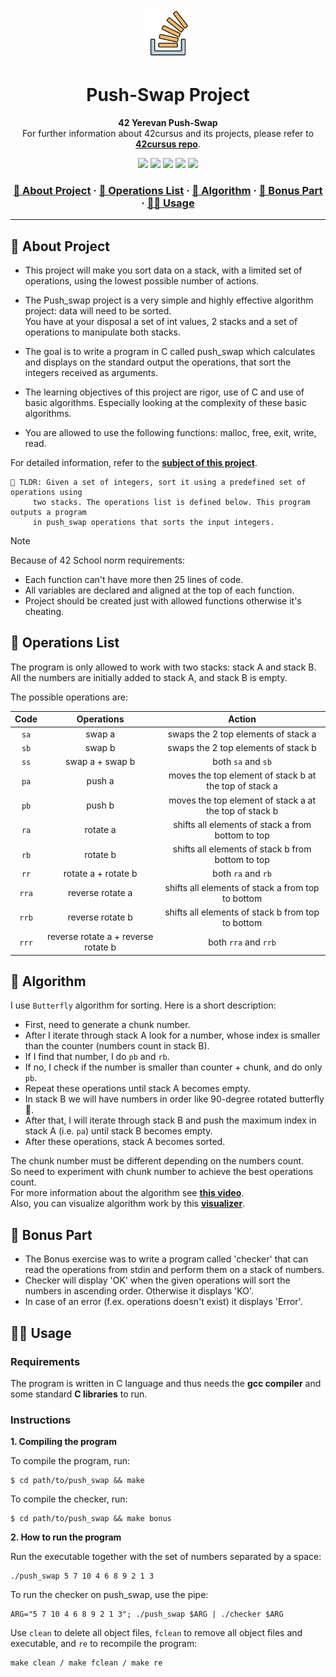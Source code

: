 <a name="readme-top"></a>
<div align="center">
  <!-- Logo -->
  <a href="https://github.com/dpetrosy/42-Push-Swap">
  <img src="README_files/logo.png" alt="Logo" width="80" height="80">
  </a>

  <!-- Project Name -->
  <h1>Push-Swap Project</h1>

  <!-- Short Description -->
  <p align="center">
	  <b>42 Yerevan Push-Swap</b><br>
	  For further information about 42cursus and its projects, please refer to <a href="https://github.com/dpetrosy/42cursus"><b>42cursus repo</b></a>.
  </p>

  <!-- Badges -->
  <p>
    <img src="https://img.shields.io/badge/score-125%20%2F%20100-success?style=for-the-badge" />
    <img src="https://img.shields.io/github/repo-size/dpetrosy/42-Push-Swap?style=for-the-badge&logo=github">
    <img src="https://img.shields.io/github/languages/count/dpetrosy/42-Push-Swap?style=for-the-badge&logo=" />
    <img src="https://img.shields.io/github/languages/top/dpetrosy/42-Push-Swap?style=for-the-badge" />
    <img src="https://img.shields.io/github/last-commit/dpetrosy/42-Push-Swap?style=for-the-badge" />
  </p>

  <h3>
      <a href="#-about-project">📜 About Project</a>
    <span> · </span>
      <a href="#-operations-list">📑 Operations List</a>
    <span> · </span>
	  <a href="#-algorithm">🧮 Algorithm</a>
    <span> · </span>
	  <a href="#-bonus-part">🌟 Bonus Part</a>
    <span> · </span>
      <a href="#-usage">👨‍💻 Usage</a>
  </h3>
</div>

---

## 📜 About Project

* This project will make you sort data on a stack, with a limited set of operations, using the lowest possible number of actions.

* The Push_swap project is a very simple and highly effective algorithm project: data will need to be sorted.  
You have at your disposal a set of int values, 2 stacks and a set of operations to manipulate both stacks.  

* The goal is to write a program in C called push_swap which calculates and displays on the standard output the operations, that sort the integers received as arguments.

* The learning objectives of this project are rigor, use of C and use of basic algorithms. Especially looking at the complexity of these basic algorithms.

* You are allowed to use the following functions: malloc, free, exit, write, read.

For detailed information, refer to the [**subject of this project**](README_files/push_swap_subject.pdf).

	🚀 TLDR: Given a set of integers, sort it using a predefined set of operations using
 		 two stacks. The operations list is defined below. This program outputs a program
   		 in push_swap operations that sorts the input integers.

> [!NOTE]  
> Because of 42 School norm requirements:
> * Each function can't have more then 25 lines of code.
> * All variables are declared and aligned at the top of each function.
> * Project should be created just with allowed functions otherwise it's cheating.

## 📑 Operations List

The program is only allowed to work with two stacks: stack A and stack B. \
All the numbers are initially added to stack A, and stack B is empty.

The possible operations are:

| Code  | Operations                          | Action                                                 |
|:-----:|:-----------------------------------:|:------------------------------------------------------:|
| `sa`  | swap a                              | swaps the 2 top elements of stack a                    |
| `sb`  | swap b                              | swaps the 2 top elements of stack b                    |
| `ss`  | swap a + swap b                     | both `sa` and `sb`                                     |
| `pa`  | push a                              | moves the top element of stack b at the top of stack a |
| `pb`  | push b                              | moves the top element of stack a at the top of stack b |
| `ra`  | rotate a                            | shifts all elements of stack a from bottom to top      |
| `rb`  | rotate b                            | shifts all elements of stack b from bottom to top      |
| `rr`  | rotate a + rotate b                 | both `ra` and `rb`                                     |
| `rra` | reverse rotate a                    | shifts all elements of stack a from top to bottom      |
| `rrb` | reverse rotate b                    | shifts all elements of stack b from top to bottom      |
| `rrr` | reverse rotate a + reverse rotate b | both `rra` and `rrb`                                   |

## 🧮 Algorithm

I use `Butterfly` algorithm for sorting. Here is a short description:

* First, need to generate a chunk number.
* After I iterate through stack A look for a number, whose index is smaller than the counter (numbers count in stack B).
* If I find that number, I do `pb` and `rb`.
* If no, I check if the number is smaller than counter + chunk, and do only `pb`.
* Repeat these operations until stack A becomes empty.
* In stack B we will have numbers in order like 90-degree rotated butterfly 🦋.
* After that, I will iterate through stack B and push the maximum index in stack A (i.e. `pa`) until stack B becomes empty.
* After these operations, stack A becomes sorted.

The chunk number must be different depending on the numbers count. \
So need to experiment with chunk number to achieve the best operations count. \
For more information about the algorithm see <a href="https://www.youtube.com/watch?v=GA9aKzl86nA&ab_channel=Edu_events_mow"><b>this video</b></a>. \
Also, you can visualize algorithm work by this <a href="https://push-swap-visualizer.vercel.app/"><b>visualizer</b></a>.

## 🌟 Bonus Part
* The Bonus exercise was to write a program called 'checker' that can read the operations from stdin and perform them on a stack of numbers.
* Checker will display 'OK' when the given operations will sort the numbers in ascending order. Otherwise it displays 'KO'.
* In case of an error (f.ex. operations doesn't exist) it displays 'Error'.

## 👨‍💻 Usage
### Requirements

The program is written in C language and thus needs the **gcc compiler** and some standard **C libraries** to run.

### Instructions

**1. Compiling the program**

To compile the program, run:

```shell
$ cd path/to/push_swap && make
```

To compile the checker, run:

```shell
$ cd path/to/push_swap && make bonus
```

**2. How to run the program**

Run the executable together with the set of numbers separated by a space:
```shell
./push_swap 5 7 10 4 6 8 9 2 1 3
```

To run the checker on push_swap, use the pipe:
```shell
ARG="5 7 10 4 6 8 9 2 1 3"; ./push_swap $ARG | ./checker $ARG
```

Use `clean` to delete all object files, `fclean` to remove all object files and executable, and `re` to recompile the program:
```shell
make clean / make fclean / make re
```
